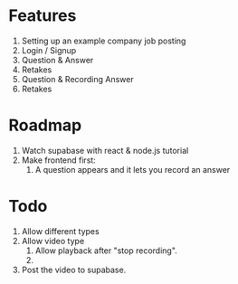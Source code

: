 # Features
1. Setting up an example company job posting
2. Login / Signup
3. Question & Answer
4. Retakes
5. Question & Recording Answer
6. Retakes

# Roadmap
1. Watch supabase with react & node.js tutorial
2. Make frontend first:
   1. A question appears and it lets you record an answer


# Todo
1. Allow different types
2. Allow video type
   1. Allow playback after "stop recording".
   2. 
3. Post the video to supabase.
